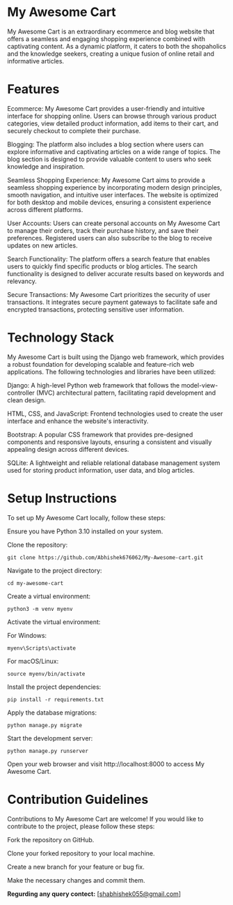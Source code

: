 # My Awesome Cart

My Awesome Cart is an extraordinary ecommerce and blog website that offers a seamless and engaging shopping experience combined with captivating content. As a dynamic platform, it caters to both the shopaholics and the knowledge seekers, creating a unique fusion of online retail and informative articles.

# Features

Ecommerce: My Awesome Cart provides a user-friendly and intuitive interface for shopping online. Users can browse through various product categories, view detailed product information, add items to their cart, and securely checkout to complete their purchase.

Blogging: The platform also includes a blog section where users can explore informative and captivating articles on a wide range of topics. The blog section is designed to provide valuable content to users who seek knowledge and inspiration.

Seamless Shopping Experience: My Awesome Cart aims to provide a seamless shopping experience by incorporating modern design principles, smooth navigation, and intuitive user interfaces. The website is optimized for both desktop and mobile devices, ensuring a consistent experience across different platforms.

User Accounts: Users can create personal accounts on My Awesome Cart to manage their orders, track their purchase history, and save their preferences. Registered users can also subscribe to the blog to receive updates on new articles.

Search Functionality: The platform offers a search feature that enables users to quickly find specific products or blog articles. The search functionality is designed to deliver accurate results based on keywords and relevancy.

Secure Transactions: My Awesome Cart prioritizes the security of user transactions. It integrates secure payment gateways to facilitate safe and encrypted transactions, protecting sensitive user information.

# Technology Stack

My Awesome Cart is built using the Django web framework, which provides a robust foundation for developing scalable and feature-rich web applications. The following technologies and libraries have been utilized:

Django: A high-level Python web framework that follows the model-view-controller (MVC) architectural pattern, facilitating rapid development and clean design.

HTML, CSS, and JavaScript: Frontend technologies used to create the user interface and enhance the website's interactivity.

Bootstrap: A popular CSS framework that provides pre-designed components and responsive layouts, ensuring a consistent and visually appealing design across different devices.

SQLite: A lightweight and reliable relational database management system used for storing product information, user data, and blog articles.

# Setup Instructions

To set up My Awesome Cart locally, follow these steps:

Ensure you have Python 3.10 installed on your system.

Clone the repository:

```
git clone https://github.com/Abhishek676062/My-Awesome-cart.git
```

Navigate to the project directory:

```
cd my-awesome-cart
```

Create a virtual environment:

```
python3 -m venv myenv
```

Activate the virtual environment:

For Windows:
```
myenv\Scripts\activate
```

For macOS/Linux:
```
source myenv/bin/activate
```

Install the project dependencies:
```
pip install -r requirements.txt
```

Apply the database migrations:
```
python manage.py migrate
```

Start the development server:
```
python manage.py runserver
```

Open your web browser and visit http://localhost:8000 to access My Awesome Cart.

# Contribution Guidelines

Contributions to My Awesome Cart are welcome! If you would like to contribute to the project, please follow these steps:

Fork the repository on GitHub.

Clone your forked repository to your local machine.

Create a new branch for your feature or bug fix.

Make the necessary changes and commit them.

**Regurding any query contect:** [shabhishek055@gmail.com]
